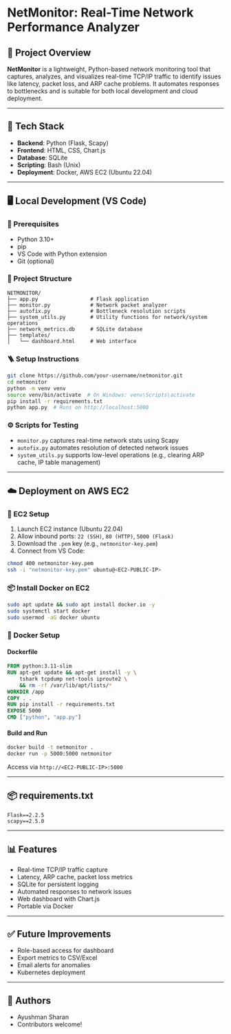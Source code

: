 # NetMonitor: Real-Time Network Performance Analyzer

## 📌 Project Overview
**NetMonitor** is a lightweight, Python-based network monitoring tool that captures, analyzes, and visualizes real-time TCP/IP traffic to identify issues like latency, packet loss, and ARP cache problems. It automates responses to bottlenecks and is suitable for both local development and cloud deployment.

---

## 🧰 Tech Stack
- **Backend**: Python (Flask, Scapy)
- **Frontend**: HTML, CSS, Chart.js
- **Database**: SQLite
- **Scripting**: Bash (Unix)
- **Deployment**: Docker, AWS EC2 (Ubuntu 22.04)

---

## 🖥️ Local Development (VS Code)

### 🔧 Prerequisites
- Python 3.10+
- pip
- VS Code with Python extension
- Git (optional)

### 📂 Project Structure
```
NETMONITOR/
├── app.py                 # Flask application
├── monitor.py             # Network packet analyzer
├── autofix.py             # Bottleneck resolution scripts
├── system_utils.py        # Utility functions for network/system operations
├── network_metrics.db     # SQLite database
├── templates/
│   └── dashboard.html     # Web interface
```

### 🪜 Setup Instructions
```bash
git clone https://github.com/your-username/netmonitor.git
cd netmonitor
python -m venv venv
source venv/bin/activate  # On Windows: venv\Scripts\activate
pip install -r requirements.txt
python app.py  # Runs on http://localhost:5000
```

### ⚙️ Scripts for Testing
- `monitor.py` captures real-time network stats using Scapy
- `autofix.py` automates resolution of detected network issues
- `system_utils.py` supports low-level operations (e.g., clearing ARP cache, IP table management)

---

## ☁️ Deployment on AWS EC2

### 🔧 EC2 Setup
1. Launch EC2 instance (Ubuntu 22.04)
2. Allow inbound ports: `22 (SSH)`, `80 (HTTP)`, `5000 (Flask)`
3. Download the `.pem` key (e.g., `netmonitor-key.pem`)
4. Connect from VS Code:
```bash
chmod 400 netmonitor-key.pem
ssh -i "netmonitor-key.pem" ubuntu@<EC2-PUBLIC-IP>
```

### 📦 Install Docker on EC2
```bash
sudo apt update && sudo apt install docker.io -y
sudo systemctl start docker
sudo usermod -aG docker ubuntu
```

### 🐳 Docker Setup

#### Dockerfile
```dockerfile
FROM python:3.11-slim
RUN apt-get update && apt-get install -y \
    tshark tcpdump net-tools iproute2 \
    && rm -rf /var/lib/apt/lists/*
WORKDIR /app
COPY . .
RUN pip install -r requirements.txt
EXPOSE 5000
CMD ["python", "app.py"]
```

#### Build and Run
```bash
docker build -t netmonitor .
docker run -p 5000:5000 netmonitor
```
Access via `http://<EC2-PUBLIC-IP>:5000`

---

## 📦 requirements.txt
```text
Flask==2.2.5
scapy==2.5.0
```

---

## 📊 Features
- Real-time TCP/IP traffic capture
- Latency, ARP cache, packet loss metrics
- SQLite for persistent logging
- Automated responses to network issues
- Web dashboard with Chart.js
- Portable via Docker

---

## ✅ Future Improvements
- Role-based access for dashboard
- Export metrics to CSV/Excel
- Email alerts for anomalies
- Kubernetes deployment

---

## 🙌 Authors
- Ayushman Sharan
- Contributors welcome!

